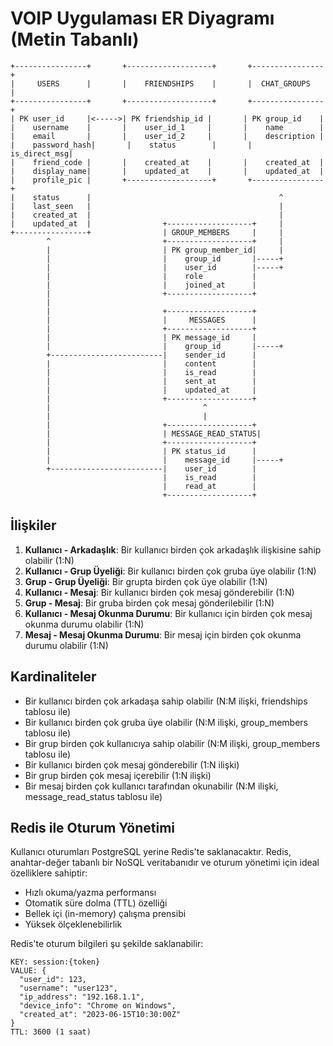 # VOIP Uygulaması ER Diyagramı (Metin Tabanlı)

```
+----------------+       +-------------------+       +----------------+
|     USERS      |       |    FRIENDSHIPS    |       |  CHAT_GROUPS   |
+----------------+       +-------------------+       +----------------+
| PK user_id     |<----->| PK friendship_id |       | PK group_id    |
|    username    |       |    user_id_1     |       |    name        |
|    email       |       |    user_id_2     |       |    description |
|    password_hash|       |    status        |       |    is_direct_msg|
|    friend_code |       |    created_at    |       |    created_at  |
|    display_name|       |    updated_at    |       |    updated_at  |
|    profile_pic |       +-------------------+       +----------------+
|    status      |                                          ^
|    last_seen   |                                          |
|    created_at  |                                          |
|    updated_at  |                +-------------------+     |
+----------------+                | GROUP_MEMBERS     |     |
        ^                         +-------------------+     |
        |                         | PK group_member_id|     |
        |                         |    group_id       |-----+
        |                         |    user_id        |-----+
        |                         |    role           |
        |                         |    joined_at      |
        |                         +-------------------+
        |
        |                         +-------------------+
        |                         |     MESSAGES      |
        |                         +-------------------+
        |                         | PK message_id     |
        |                         |    group_id       |-----+
        +-------------------------|    sender_id      |
        |                         |    content        |
        |                         |    is_read        |
        |                         |    sent_at        |
        |                         |    updated_at     |
        |                         +-------------------+
        |                                  ^
        |                                  |
        |                         +-------------------+
        |                         | MESSAGE_READ_STATUS|
        |                         +-------------------+
        |                         | PK status_id      |
        |                         |    message_id     |-----+
        +-------------------------|    user_id        |
                                  |    is_read        |
                                  |    read_at        |
                                  +-------------------+
```

## İlişkiler

1. **Kullanıcı - Arkadaşlık**: Bir kullanıcı birden çok arkadaşlık ilişkisine sahip olabilir (1:N)
2. **Kullanıcı - Grup Üyeliği**: Bir kullanıcı birden çok gruba üye olabilir (1:N)
3. **Grup - Grup Üyeliği**: Bir grupta birden çok üye olabilir (1:N)
4. **Kullanıcı - Mesaj**: Bir kullanıcı birden çok mesaj gönderebilir (1:N)
5. **Grup - Mesaj**: Bir gruba birden çok mesaj gönderilebilir (1:N)
6. **Kullanıcı - Mesaj Okunma Durumu**: Bir kullanıcı için birden çok mesaj okunma durumu olabilir (1:N)
7. **Mesaj - Mesaj Okunma Durumu**: Bir mesaj için birden çok okunma durumu olabilir (1:N)

## Kardinaliteler

- Bir kullanıcı birden çok arkadaşa sahip olabilir (N:M ilişki, friendships tablosu ile)
- Bir kullanıcı birden çok gruba üye olabilir (N:M ilişki, group_members tablosu ile)
- Bir grup birden çok kullanıcıya sahip olabilir (N:M ilişki, group_members tablosu ile)
- Bir kullanıcı birden çok mesaj gönderebilir (1:N ilişki)
- Bir grup birden çok mesaj içerebilir (1:N ilişki)
- Bir mesaj birden çok kullanıcı tarafından okunabilir (N:M ilişki, message_read_status tablosu ile)

## Redis ile Oturum Yönetimi

Kullanıcı oturumları PostgreSQL yerine Redis'te saklanacaktır. Redis, anahtar-değer tabanlı bir NoSQL veritabanıdır ve oturum yönetimi için ideal özelliklere sahiptir:

- Hızlı okuma/yazma performansı
- Otomatik süre dolma (TTL) özelliği
- Bellek içi (in-memory) çalışma prensibi
- Yüksek ölçeklenebilirlik

Redis'te oturum bilgileri şu şekilde saklanabilir:
```
KEY: session:{token}
VALUE: {
  "user_id": 123,
  "username": "user123",
  "ip_address": "192.168.1.1",
  "device_info": "Chrome on Windows",
  "created_at": "2023-06-15T10:30:00Z"
}
TTL: 3600 (1 saat)
``` 